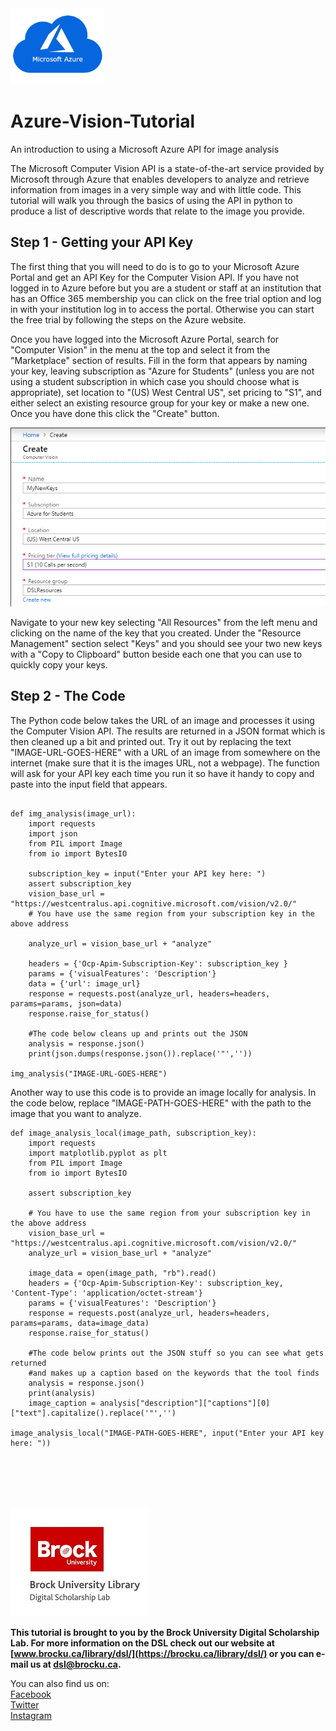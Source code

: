 <img src="azure-logo.png" alt="Logo" width="150px" hight="150px">

# Azure-Vision-Tutorial
An introduction to using a Microsoft Azure API for image analysis



The Microsoft Computer Vision API is a state-of-the-art service provided by Microsoft through Azure that enables developers to analyze and retrieve information from images in a very simple way and with little code. This tutorial will walk you through the basics of using the API in python to produce a list of descriptive words that relate to the image you provide.


## Step 1 - Getting your API Key

The first thing that you will need to do is to go to your Microsoft Azure Portal and get an API Key for the Computer Vision API.  If you have not logged in to Azure before but you are a student or staff at an institution that has an Office 365 membership you can click on the free trial option and log in with your institution log in to access the portal.  Otherwise you can start the free trial by following the steps on the Azure website.
  
Once you have logged into the Microsoft Azure Portal, search for "Computer Vision" in the menu at the top and select it from the "Marketplace" section of results.  Fill in the form that appears by naming your key, leaving subscription as "Azure for Students" (unless you are not using a student subscription in which case you should choose what is appropriate), set location to "(US) West Central US", set pricing to "S1", and either select an existing resource group for your key or make a new one.  Once you have done this click the "Create" button.
  
![Screenshot 1][scrn1]

Navigate to your new key selecting "All Resources" from the left menu and clicking on the name of the key that you created.  Under the "Resource Management" section select "Keys" and you should see your two new keys with a "Copy to Clipboard" button beside each one that you can use to quickly copy your keys.
  
  
  
## Step 2 - The Code

The Python code below takes the URL of an image and processes it using the Computer Vision API. The results are returned in a JSON format which is then cleaned up a bit and printed out. Try it out by replacing the text "IMAGE-URL-GOES-HERE" with a URL of an image from somewhere on the internet (make sure that it is the images URL, not a webpage). The function will ask for your API key each time you run it so have it handy to copy and paste into the input field that appears.

```

def img_analysis(image_url):
    import requests
    import json
    from PIL import Image
    from io import BytesIO
    
    subscription_key = input("Enter your API key here: ")
    assert subscription_key
    vision_base_url = "https://westcentralus.api.cognitive.microsoft.com/vision/v2.0/"
    # You have use the same region from your subscription key in the above address
    
    analyze_url = vision_base_url + "analyze"
    
    headers = {'Ocp-Apim-Subscription-Key': subscription_key }
    params = {'visualFeatures': 'Description'}
    data = {'url': image_url}
    response = requests.post(analyze_url, headers=headers, params=params, json=data)
    response.raise_for_status()
    
    #The code below cleans up and prints out the JSON
    analysis = response.json()
    print(json.dumps(response.json()).replace('"',''))

img_analysis("IMAGE-URL-GOES-HERE")

```

Another way to use this code is to provide an image locally for analysis. In the code below, replace "IMAGE-PATH-GOES-HERE" with the path to the image that you want to analyze.


```
def image_analysis_local(image_path, subscription_key):
    import requests
    import matplotlib.pyplot as plt
    from PIL import Image
    from io import BytesIO
    
    assert subscription_key
    
    # You have to use the same region from your subscription key in the above address
    vision_base_url = "https://westcentralus.api.cognitive.microsoft.com/vision/v2.0/"
    analyze_url = vision_base_url + "analyze"
    
    image_data = open(image_path, "rb").read()
    headers = {'Ocp-Apim-Subscription-Key': subscription_key, 'Content-Type': 'application/octet-stream'}
    params = {'visualFeatures': 'Description'}
    response = requests.post(analyze_url, headers=headers, params=params, data=image_data)
    response.raise_for_status()
    
    #The code below prints out the JSON stuff so you can see what gets returned 
    #and makes up a caption based on the keywords that the tool finds
    analysis = response.json()
    print(analysis)
    image_caption = analysis["description"]["captions"][0]["text"].capitalize().replace('"','')
    
image_analysis_local("IMAGE-PATH-GOES-HERE", input("Enter your API key here: "))

```





<br/>
<br/>
<br/>
<br/>

![DSL Logo][imglogo]  
  
**This tutorial is brought to you by the Brock University Digital Scholarship Lab.  For more information on the DSL check out our website at [www.brocku.ca/library/dsl/](https://brocku.ca/library/dsl/) or you can e-mail us at dsl@brocku.ca.**  
  
You can also find us on:  
[Facebook](https://www.facebook.com/Brock-University-Digital-Scholarship-Lab-349407235866792/)  
[Twitter](https://twitter.com/brock_dsl)  
[Instagram](https://www.instagram.com/brock_dsl/?hl=en)  



[imglogo]: dsl-logo.jpg
[scrn1]: azure-vision-scrn1.png